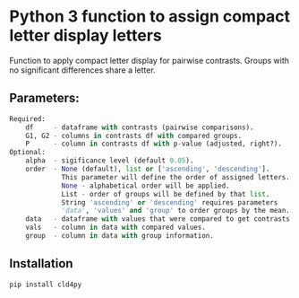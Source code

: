 # Python 3 function to assign compact letter display letters

Function to apply compact letter display for pairwise contrasts.
Groups with no significant differences share a letter.

## Parameters:


```python
Required:
    df     - dataframe with contrasts (pairwise comparisons).
    G1, G2 - columns in contrasts df with compared groups.
    P      - column in contrasts df with p-value (adjusted, right?).
Optional:
    alpha  - sigificance level (default 0.05).
    order  - None (default), list or ['ascending', 'descending'].
             This parameter will define the order of assigned letters.
             None - alphabetical order will be applied.
             List - order of groups will be defined by that list.
             String 'ascending' or 'descending' requires parameters
             'data', 'values' and 'group' to order groups by the mean.
    data   - dataframe with values that were compared to get contrasts.
    vals   - column in data with compared values.
    group  - column in data with group information.
```

## Installation


```python
pip install cld4py
```
